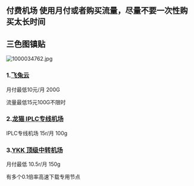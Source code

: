 ## 付费机场   使用月付或者购买流量，尽量不要一次性购买太长时间

## 三色图镇贴
![1000034762.jpg](https://s2.loli.net/2024/08/23/QoMXvSdPjp26n1T.jpg)
### 1.[飞兔云](https://xn--h5qy75o.com/index.html?register=aEMrA1A7)

月付最低10元/月 200G

流量最低15元100G不限时

### 2.[龙猫 IPLC专线机场](https://lmaff01.lmspeed.co/register?aff=QbPu4cxp)

IPLC专线机场 15r/月 100g

### 3.[YKK 顶级中转机场](https://8xn3salcd.ykkk.best/#/register?code=q38EFz8e)

月付最低 10.5r/月 150g

有多个0.1倍率高速下载专用节点

